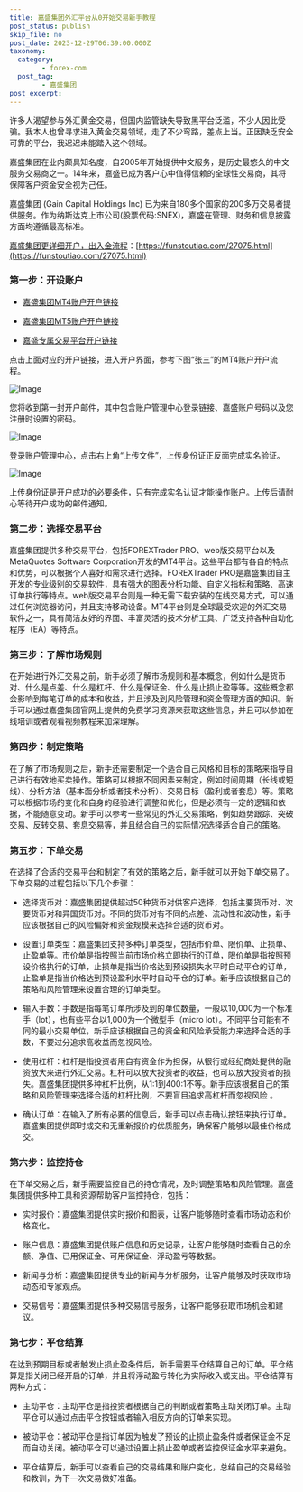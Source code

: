 ```yaml
---
title: 嘉盛集团外汇平台从0开始交易新手教程
post_status: publish
skip_file: no
post_date: 2023-12-29T06:39:00.000Z
taxonomy:
  category:
        - forex-com
  post_tag:
        - 嘉盛集团
post_excerpt: 
---
```

许多人渴望参与外汇黄金交易，但国内监管缺失导致黑平台泛滥，不少人因此受骗。我本人也曾寻求进入黄金交易领域，走了不少弯路，差点上当。正因缺乏安全可靠的平台，我迟迟未能踏入这个领域。

嘉盛集团在业内颇具知名度，自2005年开始提供中文服务，是历史最悠久的中文服务交易商之一。14年来，嘉盛已成为客户心中值得信赖的全球性交易商，其将保障客户资金安全视为己任。

嘉盛集团 (Gain Capital Holdings Inc) 已为来自180多个国家的200多万交易者提供服务。作为纳斯达克上市公司(股票代码:SNEX)，嘉盛在管理、财务和信息披露方面均遵循最高标准。

[嘉盛集团更详细开户，出入金流程](https://funstoutiao.com/27075.html)：[https://funstoutiao.com/27075.html](https://funstoutiao.com/27075.html)

### 第一步：开设账户

* [嘉盛集团MT4账户开户链接](https://s.ssgg.net/jsmt4)

* [嘉盛集团MT5账户开户链接](https://s.ssgg.net/jsmt5)

* [嘉盛专属交易平台开户链接](https://s.ssgg.net/js)

点击上面对应的开户链接，进入开户界面，参考下图“张三”的MT4账户开户流程。

![Image](https://prod-files-secure.s3.us-west-2.amazonaws.com/39ed1227-6d7d-4570-be36-9ccd4a2c4241/7a167aea-686b-400d-af59-4e18eb607a40/640.png?X-Amz-Algorithm=AWS4-HMAC-SHA256&X-Amz-Content-Sha256=UNSIGNED-PAYLOAD&X-Amz-Credential=ASIAZI2LB4667H4AXFYQ%2F20250918%2Fus-west-2%2Fs3%2Faws4_request&X-Amz-Date=20250918T161308Z&X-Amz-Expires=3600&X-Amz-Security-Token=IQoJb3JpZ2luX2VjEEQaCXVzLXdlc3QtMiJHMEUCIQCstnWukworHuBkqVznkgYhhaXRM8xAib%2BgtaHQpszGKQIgY3HZAy6jv9IQbC9exlOfRm7t%2FMD%2FyEwdvsjzCHMEzUYqiAQIvf%2F%2F%2F%2F%2F%2F%2F%2F%2F%2FARAAGgw2Mzc0MjMxODM4MDUiDB%2Ffey66X%2Ffrjqo40CrcA5vlZvMVFaN7Kbx8Rrv2cijE6corE0c5srQIfrn%2FCi5%2BS3921oMgtYX8RMQHavtlqIe6EenxoTxElt6kpqBC9mRx3Cj2aFL%2BWPTfm9QD1uG5llt5YyE2ei%2BpaAsL8aiz%2FAMtUA2rNv2LeEFgNRfyT7BH5IQJ55kMAjB7H2Yfqm59%2Fzpx8Sl3ZqDF7rnaEDzdpLfpRO27xLyHgDHnIWJ%2FZSpIYL%2BkNUmAGAAs7wS22Ko3xXrp%2BgI70zYP43VhK1U%2FtwIaU3bbrTjxZBy8l07VO7rxMIOXeFdP3s6wroc7nP7qB%2BDb3WPutHuDk2zstsF4Gl6bGUIgjSSDvMadZDsGLdvM2%2Bkcl2poIx2DNr%2Bf2GFYghnGQdmxSZNLyGgQPSOG%2BYqrR0vUpbJQFhabgS72SGtU06eMr6n9sbWgkidf2OLlKz6pKmfhfShbIUnUrQX5XVPrNAYlNreEDvH0aq%2FeKgrd%2F6bSktzOsWbqdqxqyyfg2Nl%2B5CMwRrKBRYmJjmyzbaAYfh03Evbw4fnXz9ffgzuQzn8oUNjZ1eu1zMLeqT7qXUhXYsvl1yitXqPzptqqJuawfJs3qeepmS9WQ9eMA8zD9aeoiI0FrBoSmAblOyrorMYrBdPOdUAA8iJdMMver8YGOqUBL0jQS4TMhzhQj1K1ShdH7bnKgdcbYZpxQE4HLFWC2AntssMiujPDOjXSoC61SqIHbCuA%2FrpD9c73n3s2aWBgv2SiZZ%2FrS5D0nBouAoN1%2BFVMAftDTq2BokXC8FrC8nCKnvHqivWVAyO3O81fcAYxy4mAe%2BofS1l5uCQwyTCaMfPCQlPowXUzlbBV1HKt6pwIPIMe4eRo4zCKPTSKNYCTrurWqQkB&X-Amz-Signature=90ee2c32793cc25f6f2a76c3d561c571912099e9a7804f28e85bbec01f8df48a&X-Amz-SignedHeaders=host&x-amz-checksum-mode=ENABLED&x-id=GetObject)

您将收到第一封开户邮件，其中包含账户管理中心登录链接、嘉盛账户号码以及您注册时设置的密码。

![Image](https://prod-files-secure.s3.us-west-2.amazonaws.com/39ed1227-6d7d-4570-be36-9ccd4a2c4241/eaa1c6b3-2877-4284-a0e1-530e222c27fb/image.png?X-Amz-Algorithm=AWS4-HMAC-SHA256&X-Amz-Content-Sha256=UNSIGNED-PAYLOAD&X-Amz-Credential=ASIAZI2LB4667H4AXFYQ%2F20250918%2Fus-west-2%2Fs3%2Faws4_request&X-Amz-Date=20250918T161308Z&X-Amz-Expires=3600&X-Amz-Security-Token=IQoJb3JpZ2luX2VjEEQaCXVzLXdlc3QtMiJHMEUCIQCstnWukworHuBkqVznkgYhhaXRM8xAib%2BgtaHQpszGKQIgY3HZAy6jv9IQbC9exlOfRm7t%2FMD%2FyEwdvsjzCHMEzUYqiAQIvf%2F%2F%2F%2F%2F%2F%2F%2F%2F%2FARAAGgw2Mzc0MjMxODM4MDUiDB%2Ffey66X%2Ffrjqo40CrcA5vlZvMVFaN7Kbx8Rrv2cijE6corE0c5srQIfrn%2FCi5%2BS3921oMgtYX8RMQHavtlqIe6EenxoTxElt6kpqBC9mRx3Cj2aFL%2BWPTfm9QD1uG5llt5YyE2ei%2BpaAsL8aiz%2FAMtUA2rNv2LeEFgNRfyT7BH5IQJ55kMAjB7H2Yfqm59%2Fzpx8Sl3ZqDF7rnaEDzdpLfpRO27xLyHgDHnIWJ%2FZSpIYL%2BkNUmAGAAs7wS22Ko3xXrp%2BgI70zYP43VhK1U%2FtwIaU3bbrTjxZBy8l07VO7rxMIOXeFdP3s6wroc7nP7qB%2BDb3WPutHuDk2zstsF4Gl6bGUIgjSSDvMadZDsGLdvM2%2Bkcl2poIx2DNr%2Bf2GFYghnGQdmxSZNLyGgQPSOG%2BYqrR0vUpbJQFhabgS72SGtU06eMr6n9sbWgkidf2OLlKz6pKmfhfShbIUnUrQX5XVPrNAYlNreEDvH0aq%2FeKgrd%2F6bSktzOsWbqdqxqyyfg2Nl%2B5CMwRrKBRYmJjmyzbaAYfh03Evbw4fnXz9ffgzuQzn8oUNjZ1eu1zMLeqT7qXUhXYsvl1yitXqPzptqqJuawfJs3qeepmS9WQ9eMA8zD9aeoiI0FrBoSmAblOyrorMYrBdPOdUAA8iJdMMver8YGOqUBL0jQS4TMhzhQj1K1ShdH7bnKgdcbYZpxQE4HLFWC2AntssMiujPDOjXSoC61SqIHbCuA%2FrpD9c73n3s2aWBgv2SiZZ%2FrS5D0nBouAoN1%2BFVMAftDTq2BokXC8FrC8nCKnvHqivWVAyO3O81fcAYxy4mAe%2BofS1l5uCQwyTCaMfPCQlPowXUzlbBV1HKt6pwIPIMe4eRo4zCKPTSKNYCTrurWqQkB&X-Amz-Signature=7f69de10ace7a85f989ef35fa2f4f173cc1ac615a71c4ac82bc4f68ac333bafe&X-Amz-SignedHeaders=host&x-amz-checksum-mode=ENABLED&x-id=GetObject)

登录账户管理中心，点击右上角“上传文件”，上传身份证正反面完成实名验证。

![Image](https://prod-files-secure.s3.us-west-2.amazonaws.com/39ed1227-6d7d-4570-be36-9ccd4a2c4241/54090639-09fc-46b4-a135-e0289f707147/image.png?X-Amz-Algorithm=AWS4-HMAC-SHA256&X-Amz-Content-Sha256=UNSIGNED-PAYLOAD&X-Amz-Credential=ASIAZI2LB4667H4AXFYQ%2F20250918%2Fus-west-2%2Fs3%2Faws4_request&X-Amz-Date=20250918T161308Z&X-Amz-Expires=3600&X-Amz-Security-Token=IQoJb3JpZ2luX2VjEEQaCXVzLXdlc3QtMiJHMEUCIQCstnWukworHuBkqVznkgYhhaXRM8xAib%2BgtaHQpszGKQIgY3HZAy6jv9IQbC9exlOfRm7t%2FMD%2FyEwdvsjzCHMEzUYqiAQIvf%2F%2F%2F%2F%2F%2F%2F%2F%2F%2FARAAGgw2Mzc0MjMxODM4MDUiDB%2Ffey66X%2Ffrjqo40CrcA5vlZvMVFaN7Kbx8Rrv2cijE6corE0c5srQIfrn%2FCi5%2BS3921oMgtYX8RMQHavtlqIe6EenxoTxElt6kpqBC9mRx3Cj2aFL%2BWPTfm9QD1uG5llt5YyE2ei%2BpaAsL8aiz%2FAMtUA2rNv2LeEFgNRfyT7BH5IQJ55kMAjB7H2Yfqm59%2Fzpx8Sl3ZqDF7rnaEDzdpLfpRO27xLyHgDHnIWJ%2FZSpIYL%2BkNUmAGAAs7wS22Ko3xXrp%2BgI70zYP43VhK1U%2FtwIaU3bbrTjxZBy8l07VO7rxMIOXeFdP3s6wroc7nP7qB%2BDb3WPutHuDk2zstsF4Gl6bGUIgjSSDvMadZDsGLdvM2%2Bkcl2poIx2DNr%2Bf2GFYghnGQdmxSZNLyGgQPSOG%2BYqrR0vUpbJQFhabgS72SGtU06eMr6n9sbWgkidf2OLlKz6pKmfhfShbIUnUrQX5XVPrNAYlNreEDvH0aq%2FeKgrd%2F6bSktzOsWbqdqxqyyfg2Nl%2B5CMwRrKBRYmJjmyzbaAYfh03Evbw4fnXz9ffgzuQzn8oUNjZ1eu1zMLeqT7qXUhXYsvl1yitXqPzptqqJuawfJs3qeepmS9WQ9eMA8zD9aeoiI0FrBoSmAblOyrorMYrBdPOdUAA8iJdMMver8YGOqUBL0jQS4TMhzhQj1K1ShdH7bnKgdcbYZpxQE4HLFWC2AntssMiujPDOjXSoC61SqIHbCuA%2FrpD9c73n3s2aWBgv2SiZZ%2FrS5D0nBouAoN1%2BFVMAftDTq2BokXC8FrC8nCKnvHqivWVAyO3O81fcAYxy4mAe%2BofS1l5uCQwyTCaMfPCQlPowXUzlbBV1HKt6pwIPIMe4eRo4zCKPTSKNYCTrurWqQkB&X-Amz-Signature=81452fc9d7593891ab80be2e6fc784b9fc80230ad79a47e1641777cfc9d1aa20&X-Amz-SignedHeaders=host&x-amz-checksum-mode=ENABLED&x-id=GetObject)

上传身份证是开户成功的必要条件，只有完成实名认证才能操作账户。上传后请耐心等待开户成功的邮件通知。

### 第二步：选择交易平台

嘉盛集团提供多种交易平台，包括FOREXTrader PRO、web版交易平台以及MetaQuotes Software Corporation开发的MT4平台。这些平台都有各自的特点和优势，可以根据个人喜好和需求进行选择。FOREXTrader PRO是嘉盛集团自主开发的专业级别的交易软件，具有强大的图表分析功能、自定义指标和策略、高速订单执行等特点。web版交易平台则是一种无需下载安装的在线交易方式，可以通过任何浏览器访问，并且支持移动设备。MT4平台则是全球最受欢迎的外汇交易软件之一，具有简洁友好的界面、丰富灵活的技术分析工具、广泛支持各种自动化程序（EA）等特点。

### 第三步：了解市场规则

在开始进行外汇交易之前，新手必须了解市场规则和基本概念，例如什么是货币对、什么是点差、什么是杠杆、什么是保证金、什么是止损止盈等等。这些概念都会影响到每笔订单的成本和收益，并且涉及到风险管理和资金管理方面的知识。新手可以通过嘉盛集团官网上提供的免费学习资源来获取这些信息，并且可以参加在线培训或者观看视频教程来加深理解。

### 第四步：制定策略

在了解了市场规则之后，新手还需要制定一个适合自己风格和目标的策略来指导自己进行有效地买卖操作。策略可以根据不同因素来制定，例如时间周期（长线或短线）、分析方法（基本面分析或者技术分析）、交易目标（盈利或者套息）等。策略可以根据市场的变化和自身的经验进行调整和优化，但是必须有一定的逻辑和依据，不能随意变动。新手可以参考一些常见的外汇交易策略，例如趋势跟踪、突破交易、反转交易、套息交易等，并且结合自己的实际情况选择适合自己的策略。

### 第五步：下单交易

在选择了合适的交易平台和制定了有效的策略之后，新手就可以开始下单交易了。下单交易的过程包括以下几个步骤：

* 选择货币对：嘉盛集团提供超过50种货币对供客户选择，包括主要货币对、次要货币对和异国货币对。不同的货币对有不同的点差、流动性和波动性，新手应该根据自己的风险偏好和资金规模来选择合适的货币对。

* 设置订单类型：嘉盛集团支持多种订单类型，包括市价单、限价单、止损单、止盈单等。市价单是指按照当前市场价格立即执行的订单，限价单是指按照预设价格执行的订单，止损单是指当价格达到预设损失水平时自动平仓的订单，止盈单是指当价格达到预设盈利水平时自动平仓的订单。新手应该根据自己的策略和风险管理来设置合理的订单类型。

* 输入手数：手数是指每笔订单所涉及到的单位数量，一般以10,000为一个标准手（lot），也有些平台以1,000为一个微型手（micro lot）。不同平台可能有不同的最小交易单位，新手应该根据自己的资金和风险承受能力来选择合适的手数，不要过分追求高收益而忽视风险。

* 使用杠杆：杠杆是指投资者用自有资金作为担保，从银行或经纪商处提供的融资放大来进行外汇交易。杠杆可以放大投资者的收益，也可以放大投资者的损失。嘉盛集团提供多种杠杆比例，从1:1到400:1不等。新手应该根据自己的策略和风险管理来选择合适的杠杆比例，不要盲目追求高杠杆而忽视风险 。

* 确认订单：在输入了所有必要的信息后，新手可以点击确认按钮来执行订单。嘉盛集团提供即时成交和无重新报价的优质服务，确保客户能够以最佳价格成交。

### 第六步：监控持仓

在下单交易之后，新手需要监控自己的持仓情况，及时调整策略和风险管理。嘉盛集团提供多种工具和资源帮助客户监控持仓，包括：

* 实时报价：嘉盛集团提供实时报价和图表，让客户能够随时查看市场动态和价格变化。

* 账户信息：嘉盛集团提供账户信息和历史记录，让客户能够随时查看自己的余额、净值、已用保证金、可用保证金、浮动盈亏等数据。

* 新闻与分析：嘉盛集团提供专业的新闻与分析服务，让客户能够及时获取市场动态和专家观点。

* 交易信号：嘉盛集团提供多种交易信号服务，让客户能够获取市场机会和建议。

### 第七步：平仓结算

在达到预期目标或者触发止损止盈条件后，新手需要平仓结算自己的订单。平仓结算是指关闭已经开启的订单，并且将浮动盈亏转化为实际收入或支出。平仓结算有两种方式：

* 主动平仓：主动平仓是指投资者根据自己的判断或者策略主动关闭订单。主动平仓可以通过点击平仓按钮或者输入相反方向的订单来实现。

* 被动平仓：被动平仓是指订单因为触发了预设的止损止盈条件或者保证金不足而自动关闭。被动平仓可以通过设置止损止盈单或者监控保证金水平来避免。

* 平仓结算后，新手可以查看自己的交易结果和账户变化，总结自己的交易经验和教训，为下一次交易做好准备。
